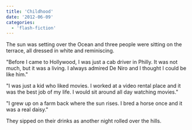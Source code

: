 ```yaml
---
title: 'Childhood'
date: '2012-06-09'
categories:
  - 'flash-fiction'
---
```


The sun was setting over the Ocean and three people were sitting on the terrace,
all dressed in white and reminiscing.

"Before I came to Hollywood, I was just a cab driver in Philly. It was not much,
but it was a living. I always admired De Niro and I thought I could be like
him."

"I was just a kid who liked movies. I worked at a video rental place and it was
the best job of my life. I would sit around all day watching movies."

"I grew up on a farm back where the sun rises. I bred a horse once and it was a
real daisy."

They sipped on their drinks as another night rolled over the hills.
